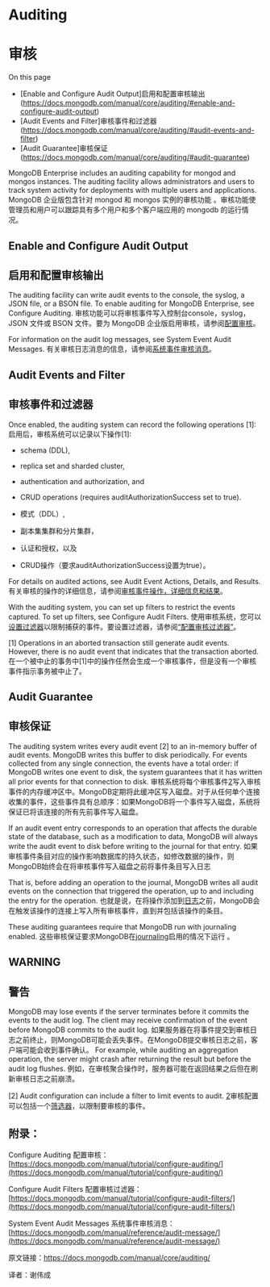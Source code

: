 # Auditing[](https://docs.mongodb.com/manual/core/auditing/)
# 审核
On this page

- [Enable and Configure Audit Output]启用和配置审核输出(https://docs.mongodb.com/manual/core/auditing/#enable-and-configure-audit-output)
- [Audit Events and Filter]审核事件和过滤器(https://docs.mongodb.com/manual/core/auditing/#audit-events-and-filter)
- [Audit Guarantee]审核保证
(https://docs.mongodb.com/manual/core/auditing/#audit-guarantee)

MongoDB Enterprise includes an auditing capability for mongod and mongos instances. The auditing facility allows administrators and users to track system activity for deployments with multiple users and applications.
MongoDB 企业版包含针对 mongod 和 mongos 实例的审核功能 。审核功能使管理员和用户可以跟踪具有多个用户和多个客户端应用的 mongodb 的运行情况。


## Enable and Configure Audit Output[](https://docs.mongodb.com/manual/core/auditing/#enable-and-configure-audit-output)
## 启用和配置审核输出
The auditing facility can write audit events to the console, the syslog, a JSON file, or a BSON file. To enable auditing for MongoDB Enterprise, see Configure Auditing.
审核功能可以将审核事件写入控制台console，syslog，JSON 文件或 BSON 文件。要为 MongoDB 企业版启用审核，请参阅[配置审核](https://docs.mongodb.com/manual/tutorial/configure-auditing/)。

For information on the audit log messages, see System Event Audit Messages.
有关审核日志消息的信息，请参阅[系统事件审核消息](https://docs.mongodb.com/manual/reference/audit-message/)。

## Audit Events and Filter[](https://docs.mongodb.com/manual/core/auditing/#audit-events-and-filter)
## 审核事件和过滤器
Once enabled, the auditing system can record the following operations [1]:
启用后，审核系统可以记录以下操作[1]:

- schema (DDL),
- replica set and sharded cluster,
- authentication and authorization, and
- CRUD operations (requires auditAuthorizationSuccess set to true).

- 模式（DDL）,
- 副本集集群和分片集群，
- 认证和授权，以及
- CRUD操作（要求auditAuthorizationSuccess设置为true）。

For details on audited actions, see Audit Event Actions, Details, and Results.
有关审核的操作的详细信息，请参阅[审核事件操作，详细信息和结果](https://docs.mongodb.com/manual/reference/audit-message/#audit-action-details-results)。

With the auditing system, you can set up filters to restrict the events captured. To set up filters, see Configure Audit Filters.
使用审核系统，您可以[设置过滤器](https://docs.mongodb.com/manual/tutorial/configure-audit-filters/#audit-filter)以限制捕获的事件。要设置过滤器，请参阅[“配置审核过滤器”](https://docs.mongodb.com/manual/tutorial/configure-audit-filters/)。

[1]	Operations in an aborted transaction still generate audit events. However, there is no audit event that indicates that the transaction aborted.
在一个被中止的事务中[1]中的操作任然会生成一个审核事件，但是没有一个审核事件指示事务被中止了。

## Audit Guarantee[](https://docs.mongodb.com/manual/core/auditing/#audit-guarantee)
## 审核保证

The auditing system writes every audit event [2] to an in-memory buffer of audit events. MongoDB writes this buffer to disk periodically. For events collected from any single connection, the events have a total order: if MongoDB writes one event to disk, the system guarantees that it has written all prior events for that connection to disk.
审核系统将每个审核事件[2](https://docs.mongodb.com/manual/core/auditing/#filter)写入审核事件的内存缓冲区中。MongoDB定期将此缓冲区写入磁盘。对于从任何单个连接收集的事件，这些事件具有总顺序：如果MongoDB将一个事件写入磁盘，系统将保证已将该连接的所有先前事件写入磁盘。

If an audit event entry corresponds to an operation that affects the durable state of the database, such as a modification to data, MongoDB will always write the audit event to disk before writing to the journal for that entry.
如果审核事件条目对应的操作影响数据库的持久状态，如修改数据的操作，则MongoDB始终会在将审核事件写入磁盘之前将事件条目写入日志

That is, before adding an operation to the journal, MongoDB writes all audit events on the connection that triggered the operation, up to and including the entry for the operation.
也就是说，在将操作添加到[日志](https://docs.mongodb.com/manual/reference/glossary/#term-journal)之前，MongoDB会在触发该操作的连接上写入所有审核事件，直到并包括该操作的条目。

These auditing guarantees require that MongoDB run with journaling enabled.
这些审核保证要求MongoDB在[journaling](https://docs.mongodb.com/manual/reference/configuration-options/#storage.journal.enabled)启用的情况下运行 。

## WARNING
## 警告
MongoDB may lose events if the server terminates before it commits the events to the audit log. The client may receive confirmation of the event before MongoDB commits to the audit log.
如果服务器在将事件提交到审核日志之前终止，则MongoDB可能会丢失事件。在MongoDB提交审核日志之前，客户端可能会收到事件确认。
For example, while auditing an aggregation operation, the server might crash after returning the result but before the audit log flushes.
例如，在审核聚合操作时，服务器可能在返回结果之后但在刷新审核日志之前崩溃。

[2]	Audit configuration can include a filter to limit events to audit.
[2](https://docs.mongodb.com/manual/core/auditing/#id3)审核配置可以包括一个[筛选器](https://docs.mongodb.com/manual/tutorial/configure-audit-filters/#audit-filter)，以限制要审核的事件。

## 附录：
Configure Auditing 配置审核：[https://docs.mongodb.com/manual/tutorial/configure-auditing/](https://docs.mongodb.com/manual/tutorial/configure-auditing/)

Configure Audit Filters  配置审核过滤器：[https://docs.mongodb.com/manual/tutorial/configure-audit-filters/](https://docs.mongodb.com/manual/tutorial/configure-audit-filters/)

System Event Audit Messages 系统事件审核消息： [https://docs.mongodb.com/manual/reference/audit-message/](https://docs.mongodb.com/manual/reference/audit-message/)



原文链接：https://docs.mongodb.com/manual/core/auditing/

译者：谢伟成
